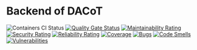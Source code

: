 # Backend of DACoT

![Containers CI Status](https://github.com/DACoT-UOCT/backend/workflows/CI/badge.svg) [![Quality Gate Status](https://sonarcloud.io/api/project_badges/measure?project=DACoT-UOCT_plans-parser&metric=alert_status)](https://sonarcloud.io/dashboard?id=DACoT-UOCT_plans-parser) [![Maintainability Rating](https://sonarcloud.io/api/project_badges/measure?project=DACoT-UOCT_plans-parser&metric=sqale_rating)](https://sonarcloud.io/dashboard?id=DACoT-UOCT_plans-parser) [![Security Rating](https://sonarcloud.io/api/project_badges/measure?project=DACoT-UOCT_plans-parser&metric=security_rating)](https://sonarcloud.io/dashboard?id=DACoT-UOCT_plans-parser) [![Reliability Rating](https://sonarcloud.io/api/project_badges/measure?project=DACoT-UOCT_plans-parser&metric=reliability_rating)](https://sonarcloud.io/dashboard?id=DACoT-UOCT_plans-parser) [![Coverage](https://sonarcloud.io/api/project_badges/measure?project=DACoT-UOCT_plans-parser&metric=coverage)](https://sonarcloud.io/dashboard?id=DACoT-UOCT_plans-parser) [![Bugs](https://sonarcloud.io/api/project_badges/measure?project=DACoT-UOCT_plans-parser&metric=bugs)](https://sonarcloud.io/dashboard?id=DACoT-UOCT_plans-parser) [![Code Smells](https://sonarcloud.io/api/project_badges/measure?project=DACoT-UOCT_plans-parser&metric=code_smells)](https://sonarcloud.io/dashboard?id=DACoT-UOCT_plans-parser) [![Vulnerabilities](https://sonarcloud.io/api/project_badges/measure?project=DACoT-UOCT_plans-parser&metric=vulnerabilities)](https://sonarcloud.io/dashboard?id=DACoT-UOCT_plans-parser)

